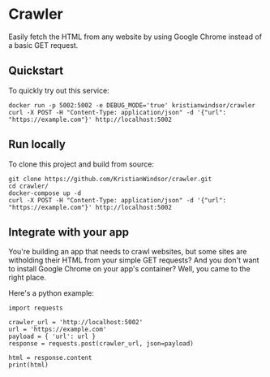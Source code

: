 # Crawler

Easily fetch the HTML from any website by using Google Chrome instead of a basic GET request.


## Quickstart

To quickly try out this service:
```
docker run -p 5002:5002 -e DEBUG_MODE='true' kristianwindsor/crawler
curl -X POST -H "Content-Type: application/json" -d '{"url": "https://example.com"}' http://localhost:5002
```

## Run locally

To clone this project and build from source:
```
git clone https://github.com/KristianWindsor/crawler.git
cd crawler/
docker-compose up -d
curl -X POST -H "Content-Type: application/json" -d '{"url": "https://example.com"}' http://localhost:5002
```


## Integrate with your app

You're building an app that needs to crawl websites, but some sites are witholding their HTML from your simple GET requests? And you don't want to install Google Chrome on your app's container? Well, you came to the right place.

Here's a python example:
```
import requests

crawler_url = 'http://localhost:5002'
url = 'https://example.com'
payload = { 'url': url }
response = requests.post(crawler_url, json=payload)

html = response.content
print(html)
```
